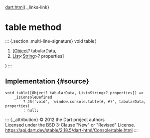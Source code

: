 [dart:html](../../dart-html/dart-html-library){._links-link}

table method
============

::: {.section .multi-line-signature}
void table(

1.  \[[Object](../../dart-core/object-class)? tabularData,
2.  [List](../../dart-core/list-class)\<[String](../../dart-core/string-class)\>?
    properties\]

)
:::

Implementation {#source}
--------------

``` {.language-dart data-language="dart"}
void table([Object? tabularData, List<String>? properties]) =>
    _isConsoleDefined
        ? JS('void', 'window.console.table(#, #)', tabularData, properties)
        : null;
```

::: {._attribution}
© 2012 the Dart project authors\
Licensed under the BSD 3-Clause \"New\" or \"Revised\" License.\
<https://api.dart.dev/stable/2.18.5/dart-html/Console/table.html>
:::
